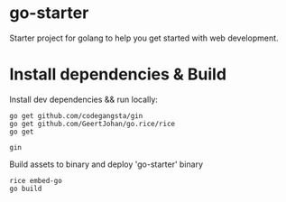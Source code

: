 
# go-starter

Starter project for golang to help you get started with web development.

# Install dependencies & Build

Install dev dependencies && run locally:
    
    go get github.com/codegangsta/gin
    go get github.com/GeertJohan/go.rice/rice
    go get

    gin

Build assets to binary and deploy 'go-starter' binary

    rice embed-go
    go build
